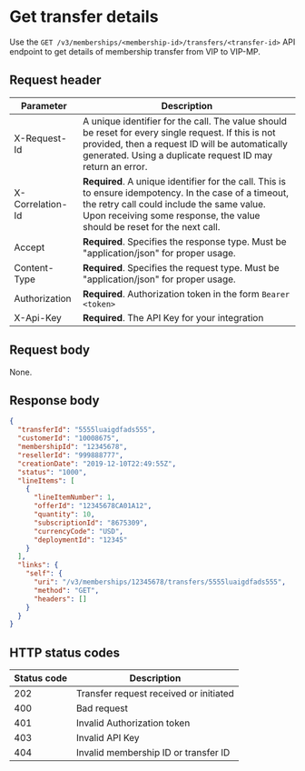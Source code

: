 # Get transfer details

Use the `GET /v3/memberships/<membership-id>/transfers/<transfer-id>` API endpoint to get details of membership transfer from VIP to VIP-MP.

## Request header

| Parameter        | Description                                                                                                                                                                                                                      |
|------------------|----------------------------------------------------------------------------------------------------------------------------------------------------------------------------------------------------------------------------------|
| X-Request-Id     | A unique identifier for the call. The value should be reset for every single request. If this is not provided, then a request ID will be automatically generated. Using a duplicate request ID may return an error.              |
| X-Correlation-Id | **Required**. A unique identifier for the call. This is to ensure idempotency. In the case of a timeout, the retry call could include the same value. Upon receiving some response, the value should be reset for the next call. |
| Accept           | **Required**. Specifies the response type. Must be "application/json" for proper usage.                                                                                                                                          |
| Content-Type     | **Required**. Specifies the request type. Must be "application/json" for proper usage.                                                                                                                                           |
| Authorization    | **Required**. Authorization token in the form `Bearer <token>`                                                                                                                                                                   |
| X-Api-Key        | **Required**. The API Key for your integration                                                                                                                                                                                   |

## Request body

None.

## Response body

```json
{
  "transferId": "5555luaigdfads555",
  "customerId": "10008675",
  "membershipId": "12345678",
  "resellerId": "999888777",
  "creationDate": "2019-12-10T22:49:55Z",
  "status": "1000",
  "lineItems": [
    {
      "lineItemNumber": 1,
      "offerId": "12345678CA01A12",
      "quantity": 10,
      "subscriptionId": "8675309",
      "currencyCode": "USD",
      "deploymentId": "12345"
    }
  ],
  "links": {
    "self": {
      "uri": "/v3/memberships/12345678/transfers/5555luaigdfads555",
      "method": "GET",
      "headers": []
    }
  }
}
```

## HTTP status codes

| Status code | Description                            |
| ----------- | -------------------------------------- |
| 202         | Transfer request received or initiated |
| 400         | Bad request                            |
| 401         | Invalid Authorization token            |
| 403         | Invalid API Key                        |
| 404         | Invalid membership ID or transfer ID   |
